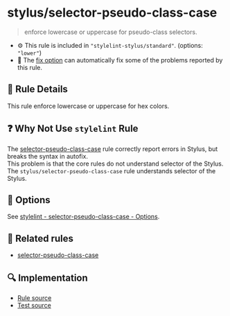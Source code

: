 # stylus/selector-pseudo-class-case

> enforce lowercase or uppercase for pseudo-class selectors.

- :gear: This rule is included in `"stylelint-stylus/standard"`. (options: `"lower"`)
- :wrench: The [fix option](https://stylelint.io/user-guide/usage/options#fix) can automatically fix some of the problems reported by this rule.

## :book: Rule Details

This rule enforce lowercase or uppercase for hex colors.

## :question: Why Not Use `stylelint` Rule

The [selector-pseudo-class-case] rule correctly report errors in Stylus, but breaks the syntax in autofix.  
This problem is that the core rules do not understand selector of the Stylus.  
The `stylus/selector-pseudo-class-case` rule understands selector of the Stylus.

## :wrench: Options

See [stylelint - selector-pseudo-class-case - Options](https://stylelint.io/user-guide/rules/selector-pseudo-class-case#options).

## :couple: Related rules

- [selector-pseudo-class-case]

[selector-pseudo-class-case]: https://stylelint.io/user-guide/rules/selector-pseudo-class-case
[postcss-styl]: https://github.com/stylus/postcss-styl

## :mag: Implementation

- [Rule source](https://github.com/stylus/stylelint-stylus/blob/main/lib/rules/selector-pseudo-class-case.js)
- [Test source](https://github.com/stylus/stylelint-stylus/blob/main/tests/lib/rules/selector-pseudo-class-case.js)
